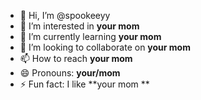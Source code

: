 - 👋 Hi, I’m @spookeeyy
- 👀 I’m interested in **your mom**
- 🌱 I’m currently learning **your mom**
- 💞️ I’m looking to collaborate on **your mom**
- 📫 How to reach **your mom**
- 😄 Pronouns: **your/mom**
- ⚡ Fun fact: I like **your mom **

<!---
spookeeyy/spookeeyy is a ✨ special ✨ repository because its `README.md` (this file) appears on your GitHub profile.
You can click the Preview link to take a look at your changes.
--->
